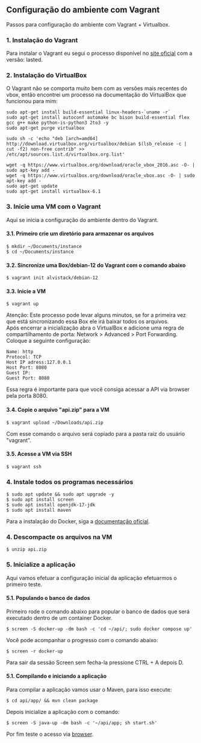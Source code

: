 ## Configuração do ambiente com Vagrant
Passos para configuração do ambiente com Vagrant + Virtualbox.


### 1. Instalação do Vagrant</br>
Para instalar o Vagrant eu segui o processo disponível no <a href="https://developer.hashicorp.com/vagrant/downloads">site oficial</a> com a versão: lasted.

### 2. Instalação do VirtualBox</br>
O Vagrant não se comporta muito bem com as versões mais recentes do vbox, então encontrei um processo na documentação do VirtualBox que funcionou para mim:
```
sudo apt-get install build-essential linux-headers-`uname -r`
sudo apt-get install autoconf automake bc bison build-essential flex gcc g++ make python-is-python3 2to3 -y
sudo apt-get purge virtualbox

sudo sh -c 'echo "deb [arch=amd64] http://download.virtualbox.org/virtualbox/debian $(lsb_release -c | cut -f2) non-free contrib" >> /etc/apt/sources.list.d/virtualbox.org.list'

wget -q https://www.virtualbox.org/download/oracle_vbox_2016.asc -O- | sudo apt-key add -
wget -q https://www.virtualbox.org/download/oracle_vbox.asc -O- | sudo apt-key add -
sudo apt-get update
sudo apt-get install virtualbox-6.1
```

### 3. Inicie uma VM com o Vagrant</br>
Aqui se inicia a configuração do ambiente dentro do Vagrant.

#### 3.1. Primeiro crie um diretório para armazenar os arquivos
```
$ mkdir ~/Documents/instance
$ cd ~/Documents/instance
```

#### 3.2. Sincronize uma Box/debian-12 do Vagrant com o comando abaixo
```
$ vagrant init alvistack/debian-12
```

#### 3.3. Inicie a VM
```
$ vagrant up
```
Atenção: Este processo pode levar alguns minutos, se for a primeira vez que está sincronizando essa Box ele irá baixar todos os arquivos.</br>
Após encerrar a inicialização abra o VirtualBox e adicione uma regra de compartilhamento de porta: Network > Advanced > Port Forwarding.</br>
Coloque a seguinte configuração:
```
Name: http
Protocol: TCP
Host IP adress:127.0.0.1
Host Port: 8080
Guest IP: 
Guest Port: 8080
``` 
Essa regra é importante para que você consiga acessar a API via browser pela porta 8080.

#### 3.4. Copie o arquivo "api.zip" para a VM
```
$ vagrant upload ~/Downloads/api.zip
```
Com esse comando o arquivo será copiado para a pasta raiz do usuário "vagrant".

#### 3.5. Acesse a VM via SSH
```
$ vagrant ssh
```

### 4. Instale todos os programas necessários
```
$ sudo apt update && sudo apt upgrade -y
$ sudo apt install screen
$ sudo apt install openjdk-17-jdk
$ sudo apt install maven
```
Para a instalação do Docker, siga a <a href="https://docs.docker.com/engine/install/ubuntu/">documentação oficial</a>.

### 4. Descompacte os arquivos na VM
```
$ unzip api.zip
```

### 5. Inicialize a aplicação</br>
Aqui vamos efetuar a configuração inicial da aplicação efetuarmos o primeiro teste.

#### 5.1. Populando o banco de dados</br>
Primeiro rode o comando abaixo para popular o banco de dados que será executado dentro de um container Docker.
```
$ screen -S docker-up -dm bash -c 'cd ~/api/; sudo docker compose up'
```
Você pode acompanhar o progresso com o comando abaixo:
```
$ screen -r docker-up
```
Para sair da sessão Screen sem fecha-la pressione CTRL + A depois D.


#### 5.1. Compilando e iniciando a aplicação</br>
Para compilar a aplicação vamos usar o Maven, para isso execute:
```
$ cd api/app/ && mvn clean package
```
Depois inicialize a aplicação com o comando:
```
$ screen -S java-up -dm bash -c '~/api/app; sh start.sh'
```
Por fim teste o acesso via <a href="http:localhost:8080/topicos">browser</a>.